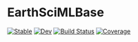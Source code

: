 # EarthSciMLBase

[![Stable](https://img.shields.io/badge/docs-stable-blue.svg)](https://EarthSciML.github.io/EarthSciMLBase.jl/stable)
[![Dev](https://img.shields.io/badge/docs-dev-blue.svg)](https://EarthSciML.github.io/EarthSciMLBase.jl/dev)
[![Build Status](https://github.com/EarthSciML/EarthSciMLBase.jl/actions/workflows/CI.yml/badge.svg?branch=main)](https://github.com/EarthSciML/EarthSciMLBase.jl/actions/workflows/CI.yml?query=branch%3Amain)
[![Coverage](https://codecov.io/gh/EarthSciML/EarthSciMLBase.jl/branch/main/graph/badge.svg)](https://codecov.io/gh/EarthSciML/EarthSciMLBase.jl)
